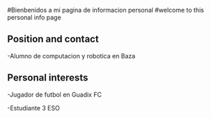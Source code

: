 #Bienbenidos a mi pagina de informacion personal
#welcome to this personal info page

## Position and contact

-Alumno de computacion y robotica en Baza

## Personal interests

-Jugador de futbol en Guadix FC

-Estudiante 3 ESO


